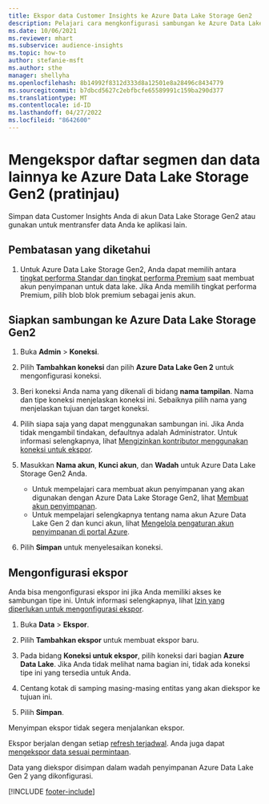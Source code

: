 ```yaml
---
title: Ekspor data Customer Insights ke Azure Data Lake Storage Gen2
description: Pelajari cara mengkonfigurasi sambungan ke Azure Data Lake Storage Gen2.
ms.date: 10/06/2021
ms.reviewer: mhart
ms.subservice: audience-insights
ms.topic: how-to
author: stefanie-msft
ms.author: sthe
manager: shellyha
ms.openlocfilehash: 8b14992f8312d333d8a12501e8a28496c8434779
ms.sourcegitcommit: b7dbcd5627c2ebfbcfe65589991c159ba290d377
ms.translationtype: MT
ms.contentlocale: id-ID
ms.lasthandoff: 04/27/2022
ms.locfileid: "8642600"
---
```

# <a name="export-segment-list-and-other-data-to-azure-data-lake-storage-gen2-preview"></a>Mengekspor daftar segmen dan data lainnya ke Azure Data Lake Storage Gen2 (pratinjau)

Simpan data Customer Insights Anda di akun Data Lake Storage Gen2 atau gunakan untuk mentransfer data Anda ke aplikasi lain.

## <a name="known-limitations"></a>Pembatasan yang diketahui

1. Untuk Azure Data Lake Storage Gen2, Anda dapat memilih antara [tingkat performa Standar dan tingkat performa Premium](/azure/storage/blobs/create-data-lake-storage-account) saat membuat akun penyimpanan untuk data lake. Jika Anda memilih tingkat performa Premium, pilih blob blok premium sebagai jenis akun. 


## <a name="set-up-the-connection-to-azure-data-lake-storage-gen2"></a>Siapkan sambungan ke Azure Data Lake Storage Gen2 


1. Buka **Admin** > **Koneksi**.

1. Pilih **Tambahkan koneksi** dan pilih **Azure Data Lake Gen 2** untuk mengonfigurasi koneksi.

1. Beri koneksi Anda nama yang dikenali di bidang **nama tampilan**. Nama dan tipe koneksi menjelaskan koneksi ini. Sebaiknya pilih nama yang menjelaskan tujuan dan target koneksi.

1. Pilih siapa saja yang dapat menggunakan sambungan ini. Jika Anda tidak mengambil tindakan, defaultnya adalah Administrator. Untuk informasi selengkapnya, lihat [Mengizinkan kontributor menggunakan koneksi untuk ekspor](connections.md#allow-contributors-to-use-a-connection-for-exports).

1. Masukkan **Nama akun**, **Kunci akun**, dan **Wadah** untuk Azure Data Lake Storage Gen2 Anda.
    - Untuk mempelajari cara membuat akun penyimpanan yang akan digunakan dengan Azure Data Lake Storage Gen2, lihat [Membuat akun penyimpanan](/azure/storage/blobs/create-data-lake-storage-account). 
    - Untuk mempelajari selengkapnya tentang nama akun Azure Data Lake Gen 2 dan kunci akun, lihat [Mengelola pengaturan akun penyimpanan di portal Azure](/azure/storage/common/storage-account-manage).

1. Pilih **Simpan** untuk menyelesaikan koneksi. 

## <a name="configure-an-export"></a>Mengonfigurasi ekspor

Anda bisa mengonfigurasi ekspor ini jika Anda memiliki akses ke sambungan tipe ini. Untuk informasi selengkapnya, lihat [Izin yang diperlukan untuk mengonfigurasi ekspor](export-destinations.md#set-up-a-new-export).

1. Buka **Data** > **Ekspor**.

1. Pilih **Tambahkan ekspor** untuk membuat ekspor baru.

1. Pada bidang **Koneksi untuk ekspor**, pilih koneksi dari bagian **Azure Data Lake**. Jika Anda tidak melihat nama bagian ini, tidak ada koneksi tipe ini yang tersedia untuk Anda.

1. Centang kotak di samping masing-masing entitas yang akan diekspor ke tujuan ini.

1. Pilih **Simpan**.

Menyimpan ekspor tidak segera menjalankan ekspor.

Ekspor berjalan dengan setiap [refresh terjadwal](system.md#schedule-tab). Anda juga dapat [mengekspor data sesuai permintaan](export-destinations.md#run-exports-on-demand). 

Data yang diekspor disimpan dalam wadah penyimpanan Azure Data Lake Gen 2 yang dikonfigurasi. 

[!INCLUDE [footer-include](includes/footer-banner.md)]
